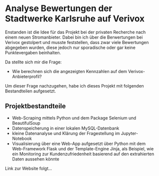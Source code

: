 # Analyse Bewertungen der Stadtwerke Karlsruhe auf Verivox
Enstanden ist die Idee für das Projekt bei der privaten Recherche nach einem neuen Stromanbieter.
Dabei bin ich über die Berwertungen bei Verivox gestolpert und musste feststellen, dass zwar viele Bewertungen abgegeben wurden, diese jedoch nur sporadische oder gar keine Punktevergaben beinhalten.

Da stellte sich mir die Frage:
* Wie berechnen sich die angezeigten Kennzahlen auf dem Verivox-Anbieterprofil?

Um dieser Frage nachzugehen, habe ich dieses Projekt mit folgenden Bestandteilen aufgesetzt.
## Projektbestandteile
* Web-Scraping mittels Python und dem Package Selenium und BeautifulSoup
* Datenspeicherung in einer lokalen MySQL-Datenbank
* kleine Datenanalyse und Klärung der Fragestellung im Jupyter-Notebook
* Visualisierung über eine Web-App aufgesetzt über Python mit dem Web-Framework Flask und der Template-Engine Jinja, als Beispiel, wie ein Monitoring zur Kundenzufriedenheit basierend auf den extrahierten Daten aussehen könnte

Link zur Website folgt...
